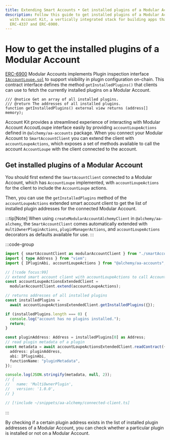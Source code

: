 ```yaml
---
title: Extending Smart Accounts • Get installed plugins of a Modular Account
description: Follow this guide to get installed plugins of a Modular Account
  with Account Kit, a vertically integrated stack for building apps that support
  ERC-4337 and ERC-6900.
---
```


# How to get the installed plugins of a Modular Account

[ERC-6900](https://eips.ethereum.org/EIPS/eip-6900) Modular Accounts implements Plugin inspection interface [`IAccountLoupe.sol`](https://eips.ethereum.org/EIPS/eip-6900#iaccountloupesol) to support visibility in plugin configuration on-chain. This contract interface defines the method `getInstalledPlugins()` that clients can use to fetch the currently installed plugins on a Modular Account.

```solidity
/// @notice Get an array of all installed plugins.
/// @return The addresses of all installed plugins.
function getInstalledPlugins() external view returns (address[] memory);
```

Account Kit provides a streamlined experience of interacting with Modular Account AccoutLoupe interface easily by providing `accountLoupeActions` defined in `@alchemy/aa-accounts` package. When you connect your Modular Account to `SmartAccountClient` you can extend the client with `accountLoupeActions`, which exposes a set of methods available to call the account `AccountLoupe` with the client connected to the account.

## Get installed plugins of a Modular Account

You should first extend the `SmartAcountClient` connected to a Modular Account, which has `AccountLoupe` implemented, with `accountLoupeActions` for the client to include the `AccountLoupe` actions.

Then, you can use the `getInstalledPlugins` method of the `accountLoupeActions` extended smart account client to get the list of installed plugin addresses for the connected Modular Account.

:::tip[Note]
When using `createModularAccountAlchemyClient` in `@alchemy/aa-alchemy`, the `SmartAccountClient` comes automatically extended with `multiOwnerPluginActions`, `pluginManagerActions`, and `accountLoupeActions` decorators as defaults available for use.
:::

:::code-group

```ts [example.ts]
import { smartAccountClient as modularAccountClient } from "./smartAccountClient";
import { type Address } from "viem";
import { IPluginAbi, accountLoupeActions } from "@alchemy/aa-accounts";

// [!code focus:99]
// extend smart account client with accountLoupeActions to call AccountLoupe methods
const accountLoupeActionsExtendedClient =
  modularAccountClient.extend(accountLoupeActions);

// returns addresses of all installed plugins
const installedPlugins =
  await accountLoupeActionsExtendedClient.getInstalledPlugins({});

if (installedPlugins.length === 0) {
  console.log("account has no plugins installed.");
  return;
}

const pluginAddress: Address = installedPlugins[0] as Address;
// read plugin metadata of a plugin
const metadata = await accountLoupeActionsExtendedClient.readContract({
  address: pluginAddress,
  abi: IPluginAbi,
  functionName: "pluginMetadata",
});

console.log(JSON.stringify(metadata, null, 2));
// {
//   name: 'MultiOwnerPlugin',
//   version: '1.0.0',
// }
```

```ts [smartAccountClient.ts]
// [!include ~/snippets/aa-alchemy/connected-client.ts]
```

:::

By checking if a certain plugin address exists in the list of installed plugin addresses of a Modular Account, you can check whether a particular plugin is installed or not on a Modular Account.
